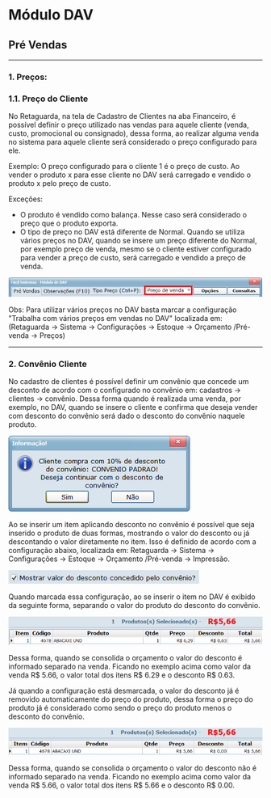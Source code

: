 # Módulo DAV

## Pré Vendas
---
### 1. Preços:
### 1.1. Preço do Cliente
No Retaguarda, na tela de Cadastro de Clientes na aba Financeiro, é possível definir o preço utilizado nas vendas para aquele cliente (venda, custo, promocional ou consignado), dessa forma, ao realizar alguma venda no sistema para aquele cliente será considerado o preço configurado para ele.

Exemplo: O preço configurado para o cliente 1 é o preço de custo. Ao vender o produto x para esse cliente no DAV será carregado e vendido o produto x pelo preço de custo.

Exceções:
* O produto é vendido como balança. Nesse caso será considerado o preço que o produto exporta.
* O tipo de preço no DAV está diferente de Normal. Quando se utiliza vários preços no DAV, quando se insere um preço diferente do Normal, por exemplo preço de venda, mesmo se o cliente estiver configurado para vender a preço de custo, será carregado e vendido a preço de venda.

![Preço no DAV](imagens/precodav.png)

Obs: Para utilizar vários preços no DAV basta marcar a configuração "Trabalha com vários preços em vendas no DAV" localizada em: (Retaguarda -> Sistema -> Configurações -> Estoque -> Orçamento /Pré-venda -> Preços) 

---
### 2. Convênio Cliente
No cadastro de clientes é possível definir um convênio que concede um desconto de acordo com o configurado no convênio em: cadastros -> clientes -> convênio. Dessa forma quando é realizada uma venda, por exemplo, no DAV, quando se insere o cliente e confirma que deseja vender com desconto do convênio será dado o desconto do convênio naquele produto.

![convênio](imagens/convenio.png)

Ao se inserir um item aplicando desconto no convênio é possível que seja inserido o produto de duas formas, mostrando o valor do desconto ou já descontando o valor diretamente no item. Isso é definido de acordo com a configuração abaixo, localizada em: Retaguarda -> Sistema -> Configurações -> Estoque -> Orçamento /Pré-venda -> Impressão.

![Mostrar desconto do convênio](imagens/config_convenio.png)

Quando marcada essa configuração, ao se inserir o item no DAV é exibido da seguinte forma, separando o valor do produto do desconto do convênio.

![marcada](imagens/marcada_conf_convenio.png)

 Dessa forma, quando se consolida o orçamento o valor do desconto é informado separado na venda. Ficando no exemplo acima como valor da venda R$ 5.66, o valor total dos itens R$ 6.29 e o desconto R$ 0.63.

Já quando a configuração está desmarcada, o valor do desconto já é removido automaticamente do preço do produto, dessa forma o preço do produto já é considerado como sendo o preço do produto menos o desconto do convênio.

![desmarcada](imagens/desmarcada_conf_convenio.png)

Dessa forma, quando se consolida o orçamento o valor do desconto não é informado separado na venda. Ficando no exemplo acima como valor da venda R$ 5.66, o valor total dos itens R$ 5.66 e o desconto R$ 0.00.